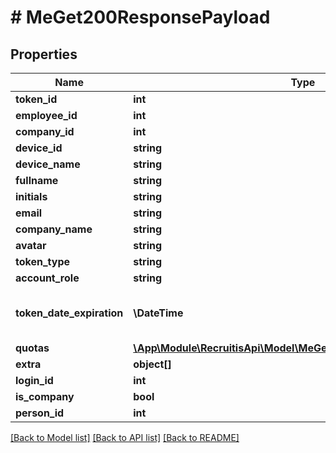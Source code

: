 # # MeGet200ResponsePayload

## Properties

Name | Type | Description | Notes
------------ | ------------- | ------------- | -------------
**token_id** | **int** |  | [optional]
**employee_id** | **int** |  | [optional]
**company_id** | **int** |  | [optional]
**device_id** | **string** |  | [optional]
**device_name** | **string** |  | [optional]
**fullname** | **string** |  | [optional]
**initials** | **string** |  | [optional]
**email** | **string** |  | [optional]
**company_name** | **string** |  | [optional]
**avatar** | **string** |  | [optional]
**token_type** | **string** |  | [optional]
**account_role** | **string** |  | [optional]
**token_date_expiration** | **\DateTime** | Formát YYYY-mm-dd HH:mm:ss | [optional]
**quotas** | [**\App\Module\RecruitisApi\Model\MeGet200ResponsePayloadQuotas**](MeGet200ResponsePayloadQuotas.md) |  | [optional]
**extra** | **object[]** |  | [optional]
**login_id** | **int** |  | [optional]
**is_company** | **bool** |  | [optional]
**person_id** | **int** |  | [optional]

[[Back to Model list]](../../README.md#models) [[Back to API list]](../../README.md#endpoints) [[Back to README]](../../README.md)
